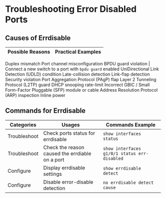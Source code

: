# Troubleshooting Error Disabled Ports

## Causes of Errdisable
Possible Reasons | Practical Examples |
-----------------|--------------------|
Duplex mismatch
Port channel misconfiguration
BPDU guard violation | Connect a new switch to a port with `bpdu guard` enabled
UniDirectional Link Detection (UDLD) condition
Late-collision detection
Link-flap detection
Security violation
Port Aggregation Protocol (PAgP) flap
Layer 2 Tunneling Protocol (L2TP) guard
DHCP snooping rate-limit
Incorrect GBIC / Small Form-Factor Pluggable (SFP) module or cable
Address Resolution Protocol (ARP) inspection
Inline power

## Commands for Errdisable
Categories | Usages | Commands Example |
-----------|-------|------------------|
Troubleshoot | Check ports status for errdisable | `show interfaces status` |
Troubleshoot | Check the reason caused the errdiable on a port | `show interfaces g1/0/1 status err-disabled` |
Configure | Display errdisable settings | `show errdisable detect` |
Configure | Disable error-disable detection | `no errdisable detect cause` |

